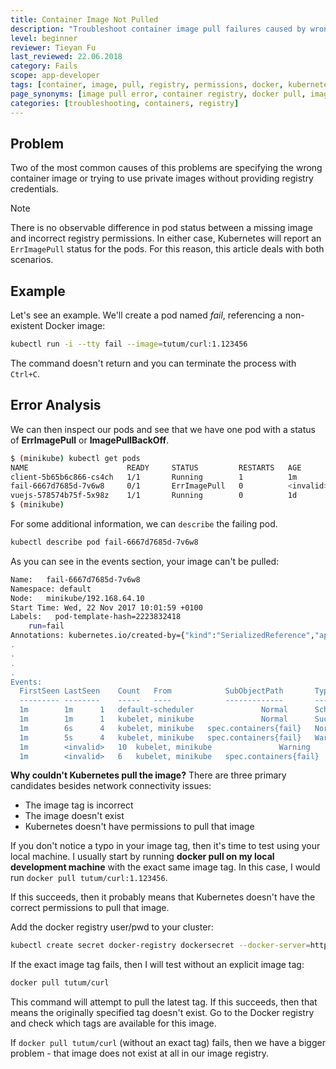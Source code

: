 ```yaml
---
title: Container Image Not Pulled
description: "Troubleshoot container image pull failures caused by wrong image names or invalid registry permissions in Kubernetes"
level: beginner
reviewer: Tieyan Fu
last_reviewed: 22.06.2018
category: Fails
scope: app-developer
tags: [container, image, pull, registry, permissions, docker, kubernetes, troubleshooting, errimagepull]
page_synonyms: [image pull error, container registry, docker pull, image not found, registry credentials]
categories: [troubleshooting, containers, registry]
---
```


## Problem

Two of the most common causes of this problems are specifying the wrong container image or trying to use private images without providing registry credentials.

> [!NOTE]
> There is no observable difference in pod status between a missing image and incorrect registry permissions. In either case, Kubernetes will report an `ErrImagePull` status for the pods. For this reason, this article deals with both scenarios.

## Example

Let's see an example. We'll create a pod named *fail*, referencing a non-existent Docker image:

```sh
kubectl run -i --tty fail --image=tutum/curl:1.123456
```

The command doesn't return and you can terminate the process with `Ctrl+C`.

## Error Analysis

We can then inspect our pods and see that we have one pod with a status of **ErrImagePull** or **ImagePullBackOff**.

```sh
$ (minikube) kubectl get pods
NAME                      READY     STATUS         RESTARTS   AGE
client-5b65b6c866-cs4ch   1/1       Running        1          1m
fail-6667d7685d-7v6w8     0/1       ErrImagePull   0          <invalid>
vuejs-578574b75f-5x98z    1/1       Running        0          1d
$ (minikube) 

```

For some additional information, we can `describe` the failing pod.

```sh
kubectl describe pod fail-6667d7685d-7v6w8
```

As you can see in the events section, your image can't be pulled:

```sh
Name:   fail-6667d7685d-7v6w8
Namespace: default
Node:   minikube/192.168.64.10
Start Time: Wed, 22 Nov 2017 10:01:59 +0100
Labels:   pod-template-hash=2223832418
    run=fail
Annotations: kubernetes.io/created-by={"kind":"SerializedReference","apiVersion":"v1","reference":{"kind":"ReplicaSet","namespace":"default","name":"fail-6667d7685d","uid":"cc4ccb3f-cf63-11e7-afca-4a7a1fa05b3f","a...
.
.
.
.
Events:
  FirstSeen	LastSeen	Count	From			SubObjectPath		Type		Reason			Message
  ---------	--------	-----	----			-------------		--------	------			-------
  1m		1m		1	default-scheduler				Normal		Scheduled		Successfully assigned fail-6667d7685d-7v6w8 to minikube
  1m		1m		1	kubelet, minikube				Normal		SuccessfulMountVolume	MountVolume.SetUp succeeded for volume "default-token-9fr6r" 
  1m		6s		4	kubelet, minikube	spec.containers{fail}	Normal		Pulling			pulling image "tutum/curl:1.123456"
  1m		5s		4	kubelet, minikube	spec.containers{fail}	Warning		Failed			Failed to pull image "tutum/curl:1.123456": rpc error: code = Unknown desc = Error response from daemon: manifest for tutum/curl:1.123456 not found
  1m		<invalid>	10	kubelet, minikube				Warning		FailedSync		Error syncing pod
  1m		<invalid>	6	kubelet, minikube	spec.containers{fail}	Normal		BackOff			Back-off pulling image "tutum/curl:1.123456"
```  
  
**Why couldn't Kubernetes pull the image?**
There are three primary candidates besides network connectivity issues:

- The image tag is incorrect
- The image doesn't exist
- Kubernetes doesn't have permissions to pull that image

If you don't notice a typo in your image tag, then it's time to test using your local machine. I usually start by 
running **docker pull on my local development machine** with the exact same image tag. In this case, I would 
run `docker pull tutum/curl:1.123456`.

If this succeeds, then it probably means that Kubernetes doesn't have the correct permissions to pull that image. 

Add the docker registry user/pwd to your cluster:

```sh
kubectl create secret docker-registry dockersecret --docker-server=https://index.docker.io/v1/ --docker-username=<username> --docker-password=<password> --docker-email=<email>
```

If the exact image tag fails, then I will test without an explicit image tag:

```sh
docker pull tutum/curl
```

This command will attempt to pull the latest tag. If this succeeds, then that means the originally specified tag doesn't exist. Go to the Docker registry and check which tags are available for this image.

If `docker pull tutum/curl` (without an exact tag) fails, then we have a bigger problem - that image does not exist at all in our image registry.
